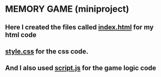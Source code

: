 # MEMORY GAME (miniproject)

## Here I created the files called [index.html](index.html) for my html code 
 ## [style.css](style.css) for the css code.
 ## And I also used [script.js](script.js) for the game logic code
